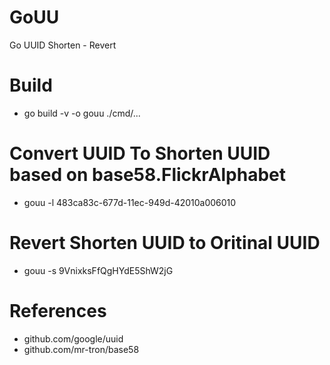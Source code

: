 # GoUU
Go UUID Shorten - Revert

# Build
  - go build -v -o gouu ./cmd/... 

# Convert UUID To Shorten UUID based on base58.FlickrAlphabet
  - gouu -l 483ca83c-677d-11ec-949d-42010a006010

# Revert Shorten UUID to Oritinal UUID
  - gouu -s 9VnixksFfQgHYdE5ShW2jG

# References
  - github.com/google/uuid
  - github.com/mr-tron/base58

